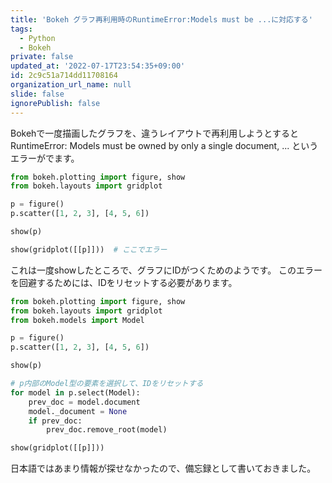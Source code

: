 ```yaml
---
title: 'Bokeh グラフ再利用時のRuntimeError:Models must be ...に対応する'
tags:
  - Python
  - Bokeh
private: false
updated_at: '2022-07-17T23:54:35+09:00'
id: 2c9c51a714dd11708164
organization_url_name: null
slide: false
ignorePublish: false
---
```

Bokehで一度描画したグラフを、違うレイアウトで再利用しようとするとRuntimeError: Models must be owned by only a single document, ... というエラーがでます。

```python
from bokeh.plotting import figure, show
from bokeh.layouts import gridplot

p = figure()
p.scatter([1, 2, 3], [4, 5, 6])

show(p)

show(gridplot([[p]]))  # ここでエラー
```

これは一度showしたところで、グラフにIDがつくためのようです。
このエラーを回避するためには、IDをリセットする必要があります。

```python
from bokeh.plotting import figure, show
from bokeh.layouts import gridplot
from bokeh.models import Model

p = figure()
p.scatter([1, 2, 3], [4, 5, 6])

show(p)

# p内部のModel型の要素を選択して、IDをリセットする
for model in p.select(Model):
    prev_doc = model.document
    model._document = None
    if prev_doc:
        prev_doc.remove_root(model)

show(gridplot([[p]]))
```

日本語ではあまり情報が探せなかったので、備忘録として書いておきました。
